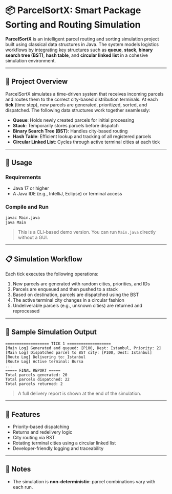 
# 📦 ParcelSortX: Smart Package Sorting and Routing Simulation

**ParcelSortX** is an intelligent parcel routing and sorting simulation project built using classical data structures in Java. The system models logistics workflows by integrating key structures such as **queue**, **stack**, **binary search tree (BST)**, **hash table**, and **circular linked list** in a cohesive simulation environment.

---

## 🚀 Project Overview

ParcelSortX simulates a time-driven system that receives incoming parcels and routes them to the correct city-based distribution terminals. At each **tick** (time step), new parcels are generated, prioritized, sorted, and dispatched. The following data structures work together seamlessly:

* **Queue**: Holds newly created parcels for initial processing
* **Stack**: Temporarily stores parcels before dispatch
* **Binary Search Tree (BST)**: Handles city-based routing
* **Hash Table**: Efficient lookup and tracking of all registered parcels
* **Circular Linked List**: Cycles through active terminal cities at each tick

---

## 🔧 Usage

### Requirements

* Java 17 or higher
* A Java IDE (e.g., IntelliJ, Eclipse) or terminal access

### Compile and Run

```bash
javac Main.java
java Main
```

> This is a CLI-based demo version. You can run `Main.java` directly without a GUI.

---

## 📋 Simulation Workflow

Each tick executes the following operations:

1. New parcels are generated with random cities, priorities, and IDs
2. Parcels are enqueued and then pushed to a stack
3. Based on destination, parcels are dispatched using the BST
4. The active terminal city changes in a circular fashion
5. Undeliverable parcels (e.g., unknown cities) are returned and reprocessed

---

## 📄 Sample Simulation Output

```
=================== TICK 1 ===================
[Main Log] Generated and queued: [P100, Dest: Istanbul, Priority: 2]
[Main Log] Dispatched parcel to BST city: [P100, Dest: Istanbul]
[Route Log] Delivering to: Istanbul
[Route Log] Active terminal: Bursa
...
===== FINAL REPORT =====
Total parcels generated: 20
Total parcels dispatched: 22
Total parcels returned: 2
```

> A full delivery report is shown at the end of the simulation.

---

## 🎯 Features

* Priority-based dispatching
* Returns and redelivery logic
* City routing via BST
* Rotating terminal cities using a circular linked list
* Developer-friendly logging and traceability

---

## 📌 Notes

* The simulation is **non-deterministic**: parcel combinations vary with each run.

